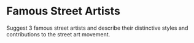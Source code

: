 # Famous Street Artists

Suggest 3 famous street artists and describe their distinctive styles and contributions to the street art movement.